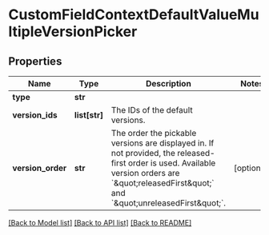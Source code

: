 # CustomFieldContextDefaultValueMultipleVersionPicker

## Properties
Name | Type | Description | Notes
------------ | ------------- | ------------- | -------------
**type** | **str** |  | 
**version_ids** | **list[str]** | The IDs of the default versions. | 
**version_order** | **str** | The order the pickable versions are displayed in. If not provided, the released-first order is used. Available version orders are &#x60;\&quot;releasedFirst\&quot;&#x60; and &#x60;\&quot;unreleasedFirst\&quot;&#x60;. | [optional] 

[[Back to Model list]](../README.md#documentation-for-models) [[Back to API list]](../README.md#documentation-for-api-endpoints) [[Back to README]](../README.md)


